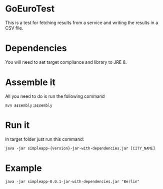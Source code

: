 # GoEuroTest

This is a test for fetching results from a service and writing the results in a CSV file.

# Dependencies

You will need to set target compliance and library to JRE 8.

# Assemble it

All you need to do is run the following command

```
mvn assembly:assembly
```

# Run it

In target folder just run this command:

```
java -jar simpleapp-{version}-jar-with-dependencies.jar [CITY_NAME]
```

# Example

```
java -jar simpleapp-0.0.1-jar-with-dependencies.jar "Berlin"
```

